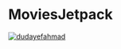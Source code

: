 # MoviesJetpack
[![dudayefahmad](https://circleci.com/gh/dudayefahmad/MoviesJetpack.svg?style=svg&circle-token=SHA256:FI3DmFfM/3+l+qVI9mRp0eJ5SI15E1hy9+uGUyj9gJQ)](https://circleci.com/gh/dudayefahmad/MoviesJetpack)
